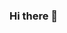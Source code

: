 ### Hi there 👋

<!--
**szkapec/szkapec** is a ✨ _special_ ✨ repository because its `README.md` (this file) appears on your GitHub profile.

Here are some ideas to get you started:

- 🔭 I’m currently working on ...
- 🌱 I’m currently learning ...
- 👯 I’m looking to collaborate on ...
- 🤔 I’m looking for help with ...
- 💬 Ask me about ...
- 📫 How to reach me: ... [youTube](http:youtube.com/szkapec)
- 😄 Pronouns: ...
- ⚡ Fun fact: ...
-->
